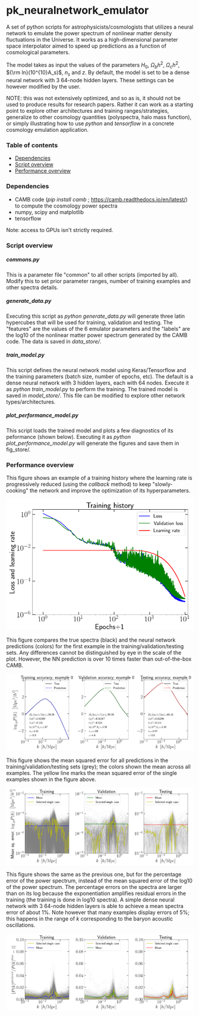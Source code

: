 # pk_neuralnetwork_emulator
A set of python scripts for astrophysicists/cosmologists that utilizes a neural network to emulate the power spectrum of nonlinear matter density fluctuations in the Universe. It works as a high-dimensional parameter space interpolator aimed to speed up predictions as a function of cosmological parameters.

The model takes as input the values of the parameters $H_0$, $\Omega_b h^2$, $\Omega_c h^2$, ${\rm ln}(10^{10}A_s)$, $n_s$ and $z$. By default, the model is set to be a dense neural network with 3 64-node hidden layers. These settings can be however modified by the user.

NOTE: this was not extensively optimized, and so as is, it should not be used to produce results for research papers. Rather it can work as a starting point to explore other architectures and training ranges/strategies, generalize to other cosmology quantities (polyspectra, halo mass function), or simply illustrating how to use *python* and *tensorflow* in a concrete cosmology emulation application.

### Table of contents
- [Dependencies](#dependencies)
- [Script overview](#script-overview)
- [Performance overview](#performance-overview)

### Dependencies

- CAMB code (*pip install camb* ; https://camb.readthedocs.io/en/latest/) to compute the cosmology power spectra
- numpy, scipy and matplotlib
- tensorflow

Note: access to GPUs isn't strictly required.

### Script overview

##### commons.py
This is a parameter file "common" to all other scripts (imported by all). Modify this to set prior parameter ranges, number of training examples and other spectra details.

##### generate_data.py
Executing this script as *python generate_data.py* will generate three latin hypercubes that will be used for training, validation and testing. The "features" are the values of the 6 emulator parameters and the "labels" are the log10 of the nonlinear matter power spectrum generated by the CAMB code. The data is saved in *data_store/*.

##### train_model.py
This script defines the neural network model using Keras/Tensorflow and the training parameters (batch size, number of epochs, etc). The default is a dense neural network with 3 hidden layers, each with 64 nodes. Execute it as *python train_model.py* to perform the training. The trained model is saved in *model_store/*. This file can be modified to explore other network types/architectures.

##### plot_performance_model.py
This script loads the trained model and plots a few diagnostics of its peformance (shown below). Executing it as *python plot_performance_model.py* will generate the figures and save them in fig_store/.

### Performance overview

This figure shows an example of a training history where the learning rate is progressively reduced (using the *callback* method) to keep "slowly-cooking" the network and improve the optimization of its hyperparameters. 

![](./fig_store/fig_training_history.png)

This figure compares the true spectra (black) and the neural network predictions (colors) for the first example in the training/validation/testing sets. Any differences cannot be distinguished by eye in the scale of the plot. However, the NN prediction is over 10 times faster than out-of-the-box CAMB.

![](./fig_store/fig_diagnostic_single_case.png)

This figure shows the mean squared error for all predictions in the training/validation/testing sets (grey); the colors shown the mean across all examples. The yellow line marks the mean squared error of the single examples shown in the figure above.

![](./fig_store/fig_diagnostic_logspectra_mean_squared_error.png)

This figure shows the same as the previous one, but for the percentage error of the power spectrum, instead of the mean squared error of the log10 of the power spectrum. The percentage errors on the spectra are larger than on its log because the exponentiation amplifies residual errors in the training (the training is done in log10 spectra). A simple dense neural network with 3 64-node hidden layers is able to achieve a mean spectra error of about 1%. Note however that many examples display errors of 5%; this happens in the range of $k$ corresponding to the baryon acoustic oscillations.

![](./fig_store/fig_diagnostic_spectra_relative_difference.png)
